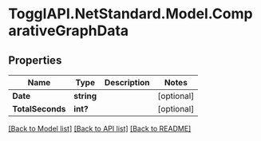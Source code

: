 # TogglAPI.NetStandard.Model.ComparativeGraphData
## Properties

Name | Type | Description | Notes
------------ | ------------- | ------------- | -------------
**Date** | **string** |  | [optional] 
**TotalSeconds** | **int?** |  | [optional] 

[[Back to Model list]](../README.md#documentation-for-models) [[Back to API list]](../README.md#documentation-for-api-endpoints) [[Back to README]](../README.md)

